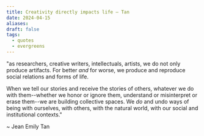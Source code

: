 ```yaml
---
title: Creativity directly impacts life — Tan
date: 2024-04-15
aliases: 
draft: false
tags:
  - quotes
  - evergreens
---
```

"as researchers, creative writers, intellectuals, artists, we do not only produce artifacts. For better _and_ for worse, we produce and reproduce social relations and forms of life.

When we tell our stories and receive the stories of others, whatever we do with them--whether we honor or ignore them, understand or misinterpret or erase them--we are building collective spaces. We _do_ and undo ways of being with ourselves, with others, with the natural world, with our social and institutional contexts."

~ Jean Emily Tan